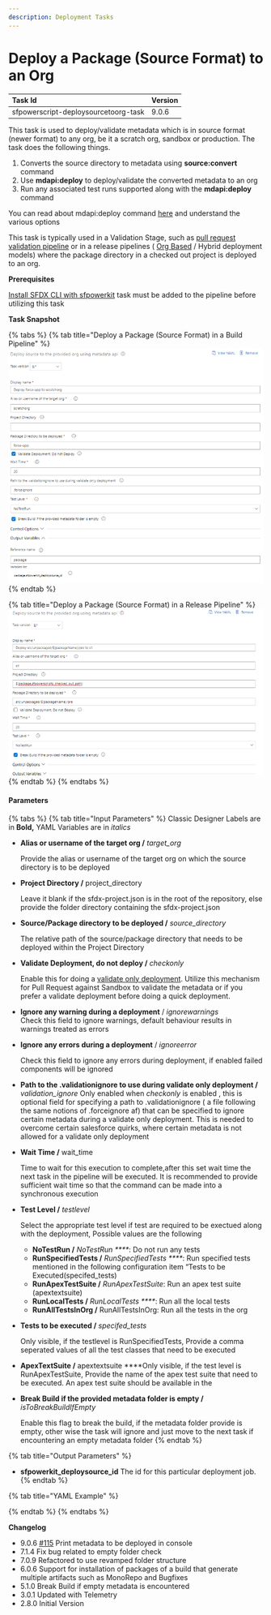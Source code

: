 ```yaml
---
description: Deployment Tasks
---
```


# Deploy a Package \(Source Format\) to an Org

| Task Id | Version |
| :--- | :--- |
| sfpowerscript-deploysourcetoorg-task | 9.0.6 |

This task is used to deploy/validate metadata which is in source format \(newer format\) to any org, be it a scratch org, sandbox or production. The task does the following things.

1. Converts the source directory to metadata using **source:convert** command
2. Use **mdapi:deploy** to deploy/validate the converted metadata to an org
3. Run any associated test runs supported along with the **mdapi:deploy** command

You can read about mdapi:deploy command [here](https://developer.salesforce.com/docs/atlas.en-us.sfdx_cli_reference.meta/sfdx_cli_reference/cli_reference_force_mdapi.htm) and understand the various options

This task is typically used in a Validation Stage,  such as [pull request validation pipeline](../../pipelines/pull-request-validation-using-scratch-org.md) or in a release pipelines \(  [Org Based](../../pipelines/release-pipeline-org-development.md) / Hybrid  deployment models\) where the  package directory in a checked out project is deployed to an org.

**Prerequisites**

[Install SFDX CLI with sfpowerkit](../utility-tasks/install-sfdx-cli-with-sfpowerkit.md)  task must be added to the pipeline before utilizing this task

**Task Snapshot**

{% tabs %}
{% tab title="Deploy a Package \(Source Format\) in  a Build Pipeline" %}
![Deploy a package directory to a scratch org in a build pipeline](../../../.gitbook/assets/deploy-source-to-org-in-a-build-pipeline.png)
{% endtab %}

{% tab title="Deploy a Package \(Source Format\) in a Release Pipeline" %}
![Deploy a Package Directory to a Sandbox in Release Pipeline ](../../../.gitbook/assets/deploy-source-to-org-in-a-release-pipeline.png)
{% endtab %}
{% endtabs %}

#### **P**arameters

{% tabs %}
{% tab title="Input Parameters" %}
Classic Designer Labels are in **Bold,**  YAML Variables are in _italics_

* **Alias or username of the target org  /** _target\_org_

  Provide the alias or username of the target org  on which the source directory is to be deployed  

* **Project Directory  /** project\_directory

  Leave it blank if the sfdx-project.json is in the root of the repository, else provide the folder directory containing the sfdx-project.json  

* **Source/Package directory to be deployed  /** _source\_directory_

  The relative path of the source/package directory that needs to be deployed within the Project Directory  

* **Validate Deployment, do not deploy /**  _checkonly_

  Enable this for doing a [validate only deployment](https://help.salesforce.com/articleView?id=deploy_monitoring.htm&type=5). Utilize this mechanism for Pull Request against Sandbox to validate the metadata or if you prefer a validate deployment before doing a quick deployment.

* **Ignore any warning during a deployment** / _ignorewarnings_  
  Check this field to ignore warnings, default behaviour results in warnings treated as errors

* **Ignore any errors during a deployment** / _ignoreerror_

  Check this field to ignore any errors during deployment, if enabled failed components will be ignored

* **Path to the .validationignore to use during validate only deployment /** _validation\_ignore_ Only enabled when _checkonly_ is enabled , this  is optional field  for specifying a path to .validationignore  \( a file following the same notions of .forceignore af\) that  can be specified  to ignore certain metadata during a validate only deployment. This is needed to overcome certain salesforce quirks, where certain metadata is not allowed for a validate only deployment 
* **Wait Time  /** wait\_time

  Time to wait for this execution to complete,after this set wait time  the next task in the pipeline will be executed. It is recommended to provide sufficient wait time so that the command can be made into a synchronous execution  

* **Test Level /** _testlevel_

  Select the appropriate test level if test are required to be exectued along with the deployment, Possible values are the following

  * **NoTestRun /** _NoTestRun ****_: Do not run any tests
  * **RunSpecifiedTests /** _RunSpecifiedTests ****_: Run specified tests mentioned in the following configuration item “Tests to be Executed\(specifed\_tests\)
  * **RunApexTestSuite /** _RunApexTestSuite_: Run an apex test suite \(apextextsuite\)
  * **RunLocalTests /** _RunLocalTests ****_: Run all the local tests
  * **RunAllTestsInOrg /** RunAllTestsInOrg: Run all the tests in the org 

* **Tests to be executed  /** _specifed\_tests_

  Only visible, if the testlevel is RunSpecifiedTests, Provide a comma seperated values of all the test classes that need to be executed  

* **ApexTextSuite  /** apextextsuite  ****Only visible, if the test level is RunApexTestSuite, Provide the name of the apex test suite that need to be executed. An apex test suite should be available in the  
* **Break Build if the provided metadata folder is empty /** _isToBreakBuildIfEmpty_  

  Enable this flag to break the build, if the metadata folder provide is empty, other wise the task will ignore and just move to the next task if encountering an empty metadata folder
{% endtab %}

{% tab title="Output Parameters" %}
* **sfpowerkit\_deploysource\_id** The id for this particular deployment job.
{% endtab %}

{% tab title="YAML Example" %}

{% endtab %}
{% endtabs %}

**Changelog**

* 9.0.6 [\#115](https://github.com/Accenture/sfpowerscripts/pull/115) Print metadata to be deployed in console
* 7.1.4 Fix bug related to empty folder check
* 7.0.9 Refactored to use revamped folder structure
* 6.0.6 Support for installation of packages of a build that generate multiple artifacts such as MonoRepo and Bugfixes
* 5.1.0 Break Build if empty metadata is encountered
* 3.0.1 Updated with Telemetry
* 2.8.0 Initial Version

